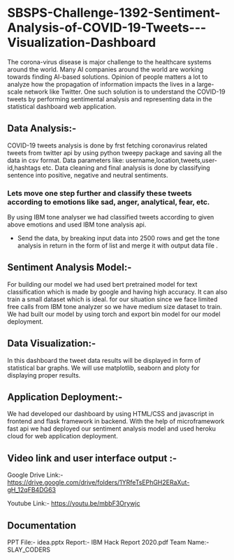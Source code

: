 # SBSPS-Challenge-1392-Sentiment-Analysis-of-COVID-19-Tweets---Visualization-Dashboard

The corona-virus disease is major challenge to the healthcare systems around the world. Many AI companies around the world are working towards finding AI-based solutions. Opinion of people matters a lot to analyze how the propagation of information impacts the lives in a large-scale network like Twitter. One such solution is to understand the COVID-19 tweets by performing sentimental analysis and representing data in the statistical dashboard web application.

## Data Analysis:-
COVID-19 tweets analysis is done by frst fetching coronavirus related tweets from twitter api by using python tweepy package and saving all the data in csv format.
Data parameters like: username,location,tweets,user-id,hashtags etc. Data cleaning and final analysis is done by classifying sentence into positive, negative and neutral sentiments.

### Lets move one step further and classify these tweets according to emotions like sad, anger, analytical, fear, etc.

By using IBM tone analyser we had classified tweets according to given above emotions and used IBM tone analysis api. 
- Send the data, by breaking input data into 2500 rows and get the tone analysis in return in the form of list and merge it with output data file .

## Sentiment Analysis Model:-
For building our model we had used bert pretrained model for text classification which is made by google and having high accuracy. It can also train a small dataset which is ideal. for our situation since we face limited free calls from IBM tone analyzer so we have medium size dataset to train. We had built our model by using torch and export bin model for our model deployment.

## Data Visualization:-
In this dashboard the tweet data results will be displayed in form of statistical bar graphs. We will use matplotlib, seaborn and ploty for displaying proper results.

## Application Deployment:-
We had developed our dashboard by using HTML/CSS and javascript in frontend and flask framework in backend. With the help of microframework fast api we had deployed our sentiment analysis model and used heroku cloud for web application deployment. 

## Video link and user interface output :-
 Google Drive Link:- https://drive.google.com/drive/folders/1YRfeTsEPhGH2ERaXut-gH_12qFB4DG63
 
 
 Youtube Link:- https://youtu.be/mbbF3Orywjc

## Documentation
PPT File:- idea.pptx 
Report:- IBM Hack Report 2020.pdf
Team Name:- SLAY_CODERS

